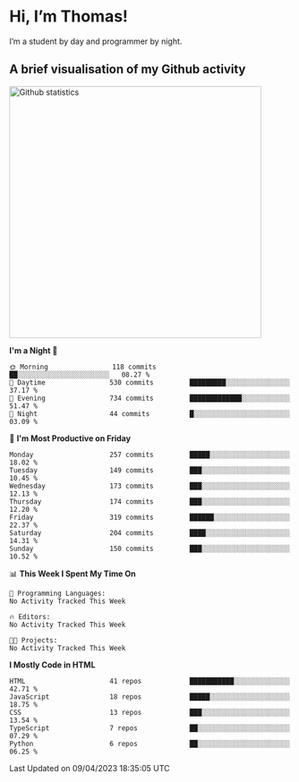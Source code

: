 # Hi, I’m Thomas!
I’m a student by day and programmer by night.

## A brief visualisation of my Github activity

<img title="My Github statistics" alt="Github statistics" width="450px" src="https://github-readme-stats.vercel.app/api?username=thomasrettig&show_icons=true&include_all_commits=true&count_private=true&&hide=issues&theme=tokyonight&border_radius=6px"/>

<!--START_SECTION:waka-->
**I'm a Night 🦉** 

```text
🌞 Morning                118 commits         ██░░░░░░░░░░░░░░░░░░░░░░░   08.27 % 
🌆 Daytime                530 commits         █████████░░░░░░░░░░░░░░░░   37.17 % 
🌃 Evening                734 commits         █████████████░░░░░░░░░░░░   51.47 % 
🌙 Night                  44 commits          █░░░░░░░░░░░░░░░░░░░░░░░░   03.09 % 
```
📅 **I'm Most Productive on Friday** 

```text
Monday                   257 commits         █████░░░░░░░░░░░░░░░░░░░░   18.02 % 
Tuesday                  149 commits         ███░░░░░░░░░░░░░░░░░░░░░░   10.45 % 
Wednesday                173 commits         ███░░░░░░░░░░░░░░░░░░░░░░   12.13 % 
Thursday                 174 commits         ███░░░░░░░░░░░░░░░░░░░░░░   12.20 % 
Friday                   319 commits         ██████░░░░░░░░░░░░░░░░░░░   22.37 % 
Saturday                 204 commits         ████░░░░░░░░░░░░░░░░░░░░░   14.31 % 
Sunday                   150 commits         ███░░░░░░░░░░░░░░░░░░░░░░   10.52 % 
```


📊 **This Week I Spent My Time On** 

```text
💬 Programming Languages: 
No Activity Tracked This Week

🔥 Editors: 
No Activity Tracked This Week

🐱‍💻 Projects: 
No Activity Tracked This Week
```

**I Mostly Code in HTML** 

```text
HTML                     41 repos            ███████████░░░░░░░░░░░░░░   42.71 % 
JavaScript               18 repos            █████░░░░░░░░░░░░░░░░░░░░   18.75 % 
CSS                      13 repos            ███░░░░░░░░░░░░░░░░░░░░░░   13.54 % 
TypeScript               7 repos             ██░░░░░░░░░░░░░░░░░░░░░░░   07.29 % 
Python                   6 repos             ██░░░░░░░░░░░░░░░░░░░░░░░   06.25 % 
```




 Last Updated on 09/04/2023 18:35:05 UTC
<!--END_SECTION:waka-->
